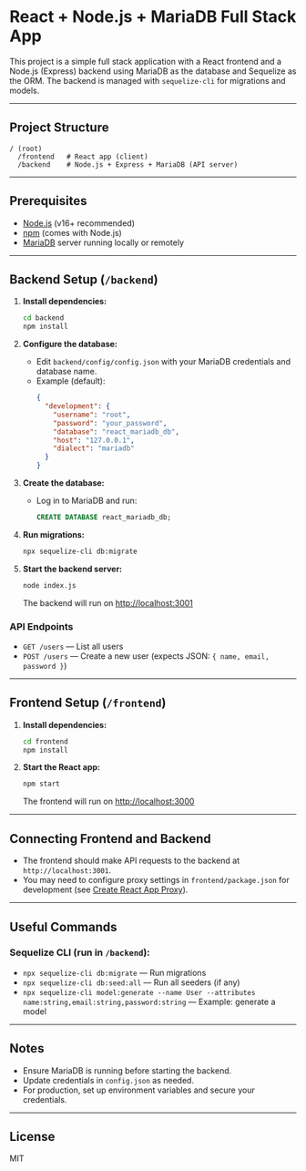 # React + Node.js + MariaDB Full Stack App

This project is a simple full stack application with a React frontend and a Node.js (Express) backend using MariaDB as the database and Sequelize as the ORM. The backend is managed with `sequelize-cli` for migrations and models.

---

## Project Structure

```
/ (root)
  /frontend   # React app (client)
  /backend    # Node.js + Express + MariaDB (API server)
```

---

## Prerequisites

- [Node.js](https://nodejs.org/) (v16+ recommended)
- [npm](https://www.npmjs.com/) (comes with Node.js)
- [MariaDB](https://mariadb.org/) server running locally or remotely

---

## Backend Setup (`/backend`)

1. **Install dependencies:**

   ```bash
   cd backend
   npm install
   ```

2. **Configure the database:**

   - Edit `backend/config/config.json` with your MariaDB credentials and database name.
   - Example (default):
     ```json
     {
       "development": {
         "username": "root",
         "password": "your_password",
         "database": "react_mariadb_db",
         "host": "127.0.0.1",
         "dialect": "mariadb"
       }
     }
     ```

3. **Create the database:**

   - Log in to MariaDB and run:
     ```sql
     CREATE DATABASE react_mariadb_db;
     ```

4. **Run migrations:**

   ```bash
   npx sequelize-cli db:migrate
   ```

5. **Start the backend server:**
   ```bash
   node index.js
   ```
   The backend will run on [http://localhost:3001](http://localhost:3001)

### API Endpoints

- `GET /users` — List all users
- `POST /users` — Create a new user (expects JSON: `{ name, email, password }`)

---

## Frontend Setup (`/frontend`)

1. **Install dependencies:**

   ```bash
   cd frontend
   npm install
   ```

2. **Start the React app:**
   ```bash
   npm start
   ```
   The frontend will run on [http://localhost:3000](http://localhost:3000)

---

## Connecting Frontend and Backend

- The frontend should make API requests to the backend at `http://localhost:3001`.
- You may need to configure proxy settings in `frontend/package.json` for development (see [Create React App Proxy](https://create-react-app.dev/docs/proxying-api-requests-in-development/)).

---

## Useful Commands

### Sequelize CLI (run in `/backend`):

- `npx sequelize-cli db:migrate` — Run migrations
- `npx sequelize-cli db:seed:all` — Run all seeders (if any)
- `npx sequelize-cli model:generate --name User --attributes name:string,email:string,password:string` — Example: generate a model

---

## Notes

- Ensure MariaDB is running before starting the backend.
- Update credentials in `config.json` as needed.
- For production, set up environment variables and secure your credentials.

---

## License

MIT
